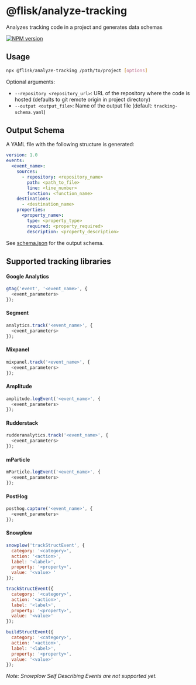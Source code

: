 # @flisk/analyze-tracking

Analyzes tracking code in a project and generates data schemas

[![NPM version](https://img.shields.io/npm/v/@flisk/analyze-tracking.svg)](https://www.npmjs.com/package/@flisk/analyze-tracking)


## Usage
```sh
npx @flisk/analyze-tracking /path/to/project [options]
```

Optional arguments:
- `--repository <repository_url>`: URL of the repository where the code is hosted (defaults to git remote origin in project directory)
- `--output <output_file>`: Name of the output file (default: `tracking-schema.yaml`)


## Output Schema
A YAML file with the following structure is generated:

```yaml
version: 1.0
events:
  <event_name>:
    sources:
      - repository: <repository_name>
        path: <path_to_file>
        line: <line_number>
        function: <function_name>
    destinations:
      - <destination_name>
    properties:
      <property_name>:
        type: <property_type>
        required: <property_required>
        description: <property_description>
```

See [schema.json](schema.json) for the output schema.


## Supported tracking libraries

#### Google Analytics
```js
gtag('event', '<event_name>', {
  <event_parameters>
});
```


#### Segment
```js
analytics.track('<event_name>', {
  <event_parameters>
});
```


#### Mixpanel
```js
mixpanel.track('<event_name>', {
  <event_parameters>
});
```


#### Amplitude
```js
amplitude.logEvent('<event_name>', {
  <event_parameters>
});
```


#### Rudderstack
```js
rudderanalytics.track('<event_name>', {
  <event_parameters>
});
```


#### mParticle
```js
mParticle.logEvent('<event_name>', {
  <event_parameters>
});
```


#### PostHog
```js
posthog.capture('<event_name>', {
  <event_parameters>
});
```


#### Snowplow
```js
snowplow('trackStructEvent', {
  category: '<category>',
  action: '<action>',
  label: '<label>',
  property: '<property>',
  value: '<value> '
});
```

```js
trackStructEvent({
  category: '<category>',
  action: '<action>',
  label: '<label>',
  property: '<property>',
  value: '<value>'
});
```

```js
buildStructEvent({
  category: '<category>',
  action: '<action>',
  label: '<label>',
  property: '<property>',
  value: '<value>'
});
```

_Note: Snowplow Self Describing Events are not supported yet._
